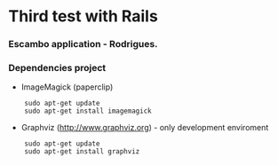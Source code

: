 Third test with Rails
=====================

### Escambo application - Rodrigues.


### Dependencies project

* ImageMagick (paperclip)

```
    sudo apt-get update
    sudo apt-get install imagemagick
```

* Graphviz (http://www.graphviz.org) - only development enviroment 

```
    sudo apt-get update
    sudo apt-get install graphviz
```